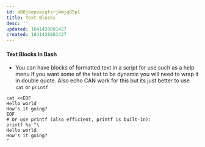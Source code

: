 ```yaml
---
id: a08jkepveiqtsrj4mjq85pl
title: Text Blocks
desc: ''
updated: 1641428881427
created: 1641428881427
---
```



#### Text Blocks In Bash

- You can have blocks of formatted text in a script for use such as a help menu If you want some of the text to be dynamic you will need to wrap it in double quote. Also echo CAN work for this but its just better to use `cat` or `printf`

```shell
cat <<EOF
Hello world
How's it going?
EOF
# Or use printf (also efficient, printf is built-in):
printf %s "\
Hello world
How's it going?
"
```

